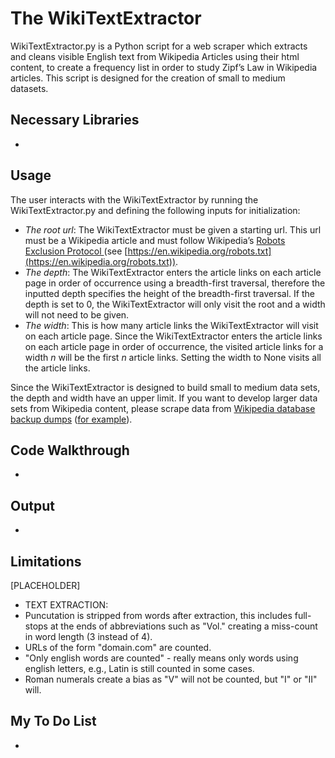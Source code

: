 # The WikiTextExtractor
WikiTextExtractor.py is a Python script for a web scraper which extracts and cleans visible English text from Wikipedia Articles using their html content, to create a frequency list in order to study Zipf’s Law in Wikipedia articles. This script is designed for the creation of small to medium datasets.

## Necessary Libraries
-
## Usage
The user interacts with the WikiTextExtractor by running the WikiTextExtractor.py and defining the following inputs for initialization: 
- *The root url*: The WikiTextExtractor must be given a starting url. This url must be a Wikipedia article and must follow Wikipedia’s [Robots Exclusion Protocol ](https://en.wikipedia.org/wiki/Robots.txt) (see [https://en.wikipedia.org/robots.txt](https://en.wikipedia.org/robots.txt)).
- *The depth*: The WikiTextExtractor enters the article links on each article page in order of occurrence using a breadth-first traversal, therefore the inputted depth specifies the height of the breadth-first traversal. If the depth is set to 0, the WikiTextExtractor will only visit the root and a width will not need to be given.
- *The width*: This is how many article links the WikiTextExtractor will visit on each article page. Since the WikiTextExtractor enters the article links on each article page in order of occurrence, the visited article links for a width *n* will be the first *n* article links. Setting the width to None visits all the article links.

Since the WikiTextExtractor is designed to build small to medium data sets, the depth and width have an upper limit. If you want to develop larger data sets from Wikipedia content, please scrape data from [Wikipedia database backup dumps](https://dumps.wikimedia.org/) ([for example](https://github.com/attardi/wikiextractor)).

## Code Walkthrough
-
## Output
-
## Limitations
[PLACEHOLDER]
- TEXT EXTRACTION:
- Puncutation is stripped from words after extraction, this includes full-stops at the ends of abbreviations such as "Vol." creating a miss-count in word length (3 instead of 4).
- URLs of the form "domain.com" are counted.
- "Only english words are counted" - really means only words using english letters, e.g., Latin is still counted in some cases.
- Roman numerals create a bias as "V" will not be counted, but "I" or "II" will.
## My To Do List
-
